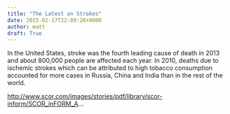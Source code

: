 ```yaml
---
title: "The Latest on Strokes"
date: 2015-02-17T22:09:28+0000
author: matt
draft: True
---
```

In the United States, stroke was the fourth leading cause of death in 2013 and about 800,000 people are affected each year. In 2010, deaths due to ischemic strokes which can be attributed to high tobacco consumption accounted for more cases in Russia, China and India than in the rest of the world.

http://www.scor.com/images/stories/pdf/library/scor-inform/SCOR_inFORM_A...
